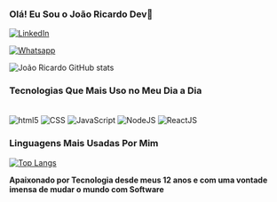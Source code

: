 ### Olá! Eu Sou o João Ricardo Dev👋

[![LinkedIn](https://img.shields.io/badge/LinkedIn-0077B5?style=for-the-badge&logo=linkedin&logoColor=white)](https://www.linkedin.com/in/jo%C3%A3o-ricardo-barbanti-634764224/)

[![Whatsapp](https://img.shields.io/badge/WhatsApp-25D366?style=for-the-badge&logo=whatsapp&logoColor=white)](https://api.whatsapp.com/send?phone=5511989138885&text=ol%C3%A1%20vim%20pelo%20seu%20github)

![João Ricardo GitHub stats](https://github-readme-stats.vercel.app/api?username=JoaoRicardo2005&show_icons=true&theme=radical)



### Tecnologias Que Mais Uso no Meu Dia a Dia

<div style="display: inline_block"><br/>
<img align="center" alt="html5" src="https://img.shields.io/badge/HTML5-E34F26?style=for-the-badge&logo=html5&logoColor=white">
<img align="center" alt="CSS" src="https://img.shields.io/badge/CSS3-1572B6?style=for-the-badge&logo=css3&logoColor=white">
<img align="center" alt="JavaScript" src="https://img.shields.io/badge/JavaScript-323330?style=for-the-badge&logo=javascript&logoColor=F7DF1E">
<img align="center" alt="NodeJS" src="https://img.shields.io/badge/Node.js-43853D?style=for-the-badge&logo=node.js&logoColor=white">
<img align="center" alt="ReactJS" src="https://img.shields.io/badge/React-20232A?style=for-the-badge&logo=react&logoColor=61DAFB">
</div>

### Linguagens Mais Usadas Por Mim

[![Top Langs](https://github-readme-stats.vercel.app/api/top-langs/?username=JoaoRicardo2005)](https://github.com/anuraghazra/github-readme-stats)


<strong>Apaixonado por Tecnologia desde meus 12 anos e com uma vontade imensa de mudar o mundo com Software</strong>
